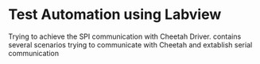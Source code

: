 # Test Automation using Labview
Trying to achieve the SPI communication with Cheetah Driver.
contains several scenarios trying to communicate with Cheetah
and extablish serial communication
